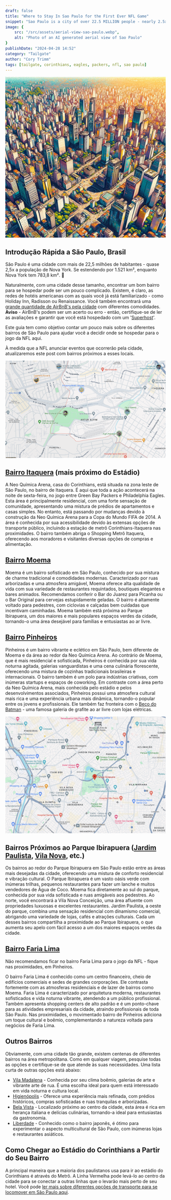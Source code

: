 ```yaml
---
draft: false
title: "Where to Stay In Sao Paulo for the First Ever NFL Game"
snippet: "Sao Paulo is a city of over 22.5 MILLION people - nearly 2.5x the size of New York City. Use our guide to help find a great neighborhood to stay."
image: {
    src: "/src/assets/aerial-view-sao-paulo.webp",
    alt: "Photo of an AI generated aerial view of Sao Paulo"
}
publishDate: "2024-04-28 14:52"
category: "Tailgate"
author: "Cory Trimm"
tags: [tailgate, corinthians, eagles, packers, nfl, sao paulo]
---
```


![Foto aérea de São Paulo gerada por IA](../../assets/aerial-view-sao-paulo.webp)

## Introdução Rápida a São Paulo, Brasil
São Paulo é uma cidade com mais de 22,5 milhões de habitantes - quase 2,5x a população de Nova York. Se estendendo por 1.521 km², enquanto Nova York tem 783,8 km². 🤯

Naturalmente, com uma cidade desse tamanho, encontrar um bom bairro para se hospedar pode ser um pouco complicado. Existem, é claro, as redes de hotéis americanas com as quais você já está familiarizado - como Holiday Inn, Radisson ou Renaissance. Você também encontrará uma [grande quantidade de AirBnB's pela cidade](https://www.airbnb.com/s/Sao-Paulo--Brazil/homes?tab_id=home_tab&refinement_paths%5B%5D=%2Fhomes&flexible_trip_lengths%5B%5D=one_week&monthly_start_date=2024-06-01&monthly_length=3&monthly_end_date=2024-08-01&price_filter_input_type=0&channel=EXPLORE&query=Sao%20Paulo%2C%20Brazil&place_id=ChIJ0WGkg4FEzpQRrlsz_whLqZs&date_picker_type=calendar&source=structured_search_input_header&search_type=filter_change&price_filter_num_nights=5&ne_lat=-23.510494766766186&ne_lng=-46.595548967164746&sw_lat=-23.63166153051278&sw_lng=-46.69877349702497&zoom=12.79479972455441&zoom_level=12&search_by_map=true&checkin=2024-09-05&checkout=2024-09-08) com diferentes comodidades. **Aviso** - AirBnB's podem ser um acerto ou erro - então, certifique-se de ler as avaliações e garantir que você está hospedado com um '[Superhost](https://www.airbnb.com/help/article/828)'.

Este guia tem como objetivo contar um pouco mais sobre os diferentes bairros de São Paulo para ajudar você a decidir onde se hospedar para o jogo da NFL aqui.

À medida que a NFL anunciar eventos que ocorrerão pela cidade, atualizaremos este post com bairros próximos a esses locais.

![captura de tela da vista do mapa de Itaquera](../../assets/itaquera-map-view.png)
## [Bairro Itaquera](https://www.google.com/maps/place/Itaquera,+S%C3%A3o+Paulo+-+State+of+S%C3%A3o+Paulo,+Brazil/@-23.5339784,-46.4716919,13.93z/data=!4m6!3m5!1s0x94ce66b99a42eac7:0x8ed06d80800b0a3c!8m2!3d-23.5374198!4d-46.4536983!16s%2Fm%2F0fq2p7t?entry=ttu) (mais próximo do Estádio)
A Neo Química Arena, casa do Corinthians, está situada na zona leste de São Paulo, no bairro de Itaquera. É aqui que toda a ação acontecerá na noite de sexta-feira, no jogo entre Green Bay Packers e Philadelphia Eagles. Esta área é principalmente residencial, com uma forte sensação de comunidade, apresentando uma mistura de prédios de apartamentos e casas simples. No entanto, está passando por mudanças devido à construção da Neo Química Arena para a Copa do Mundo FIFA de 2014. A área é conhecida por sua acessibilidade devido às extensas opções de transporte público, incluindo a estação de metrô Corinthians-Itaquera nas proximidades. O bairro também abriga o Shopping Metrô Itaquera, oferecendo aos moradores e visitantes diversas opções de compras e alimentação.

## [Bairro Moema](https://www.google.com/maps/place/Moema,+S%C3%A3o+Paulo+-+State+of+S%C3%A3o+Paulo,+Brazil/@-23.6020717,-46.6768876,17z/data=!3m1!4b1!4m6!3m5!1s0x94ce59f8e9ffac95:0xd02a34bc9438ea3b!8m2!3d-23.6020214!4d-46.6721032!16s%2Fg%2F122tz_58?entry=ttu)
Moema é um bairro sofisticado em São Paulo, conhecido por sua mistura de charme tradicional e comodidades modernas. Caracterizado por ruas arborizadas e uma atmosfera amigável, Moema oferece alta qualidade de vida com sua variedade de restaurantes requintados, boutiques elegantes e bares animados. Recomendamos conferir o Bar do Juarez para Picanha ou o Bar Original para cervejas estupidamente geladas. O bairro é altamente voltado para pedestres, com ciclovias e calçadas bem cuidadas que incentivam caminhadas. Moema também está próxima ao Parque Ibirapuera, um dos maiores e mais populares espaços verdes da cidade, tornando-o uma área desejável para famílias e entusiastas ao ar livre.

## [Bairro Pinheiros](https://www.google.com/maps/place/Pinheiros,+S%C3%A3o+Paulo+-+State+of+S%C3%A3o+Paulo,+Brazil/@-23.5620058,-46.6987426,15z/data=!3m1!4b1!4m6!3m5!1s0x94ce5798cb16268f:0xa94014a3e39a3708!8m2!3d-23.5635787!4d-46.6916068!16s%2Fg%2F155ryzty?entry=ttu)
Pinheiros é um bairro vibrante e eclético em São Paulo, bem diferente de Moema e da área ao redor da Neo Química Arena. Ao contrário de Moema, que é mais residencial e sofisticada, Pinheiros é conhecida por sua vida noturna agitada, galerias vanguardistas e uma cena culinária florescente, oferecendo uma mistura de cozinhas tradicionais brasileiras e internacionais. O bairro também é um polo para indústrias criativas, com inúmeras startups e espaços de coworking. Em contraste com a área perto da Neo Química Arena, mais conhecida pelo estádio e pelos desenvolvimentos associados, Pinheiros possui uma atmosfera cultural mais rica e uma experiência urbana mais dinâmica, tornando-o popular entre os jovens e profissionais. Ele também faz fronteira com o [Beco do Batman](https://www.google.com/maps/place/Beco+do+Batman/@-23.5566009,-46.6891539,17z/data=!3m1!4b1!4m6!3m5!1s0x94ce575858b6a5b9:0xc5b1a9636043ff22!8m2!3d-23.5566009!4d-46.686579!16s%2Fg%2F11b6pwftrw?entry=ttu) - uma famosa galeria de grafite ao ar livre com lojas elétricas.

![captura de tela dos bairros próximos ao Parque Ibirapuera](../../assets/ibirapuera-map-view.png)
## Bairros Próximos ao Parque Ibirapuera ([Jardim Paulista](https://www.google.com/maps/place/Jardim+Paulista,+S%C3%A3o+Paulo+-+State+of+S%C3%A3o+Paulo,+Brazil/@-23.5339784,-46.4716919,13.93z/data=!4m6!3m5!1s0x94ce59c2db1faacb:0x186ce70be3f34d44!8m2!3d-23.5739787!4d-46.6606906!16s%2Fg%2F120r00xg?entry=ttu), [Vila Nova](https://www.google.com/maps/place/Vila+Nova+Concei%C3%A7%C3%A3o,+S%C3%A3o+Paulo+-+State+of+S%C3%A3o+Paulo,+Brazil/@-23.5742553,-46.6704143,15z/data=!4m6!3m5!1s0x94ce57575900735f:0xdfe8f65daf38be97!8m2!3d-23.5917828!4d-46.6727333!16s%2Fg%2F121pqdsq?entry=ttu), etc.)
Os bairros ao redor do Parque Ibirapuera em São Paulo estão entre as áreas mais desejadas da cidade, oferecendo uma mistura de conforto residencial e vibração cultural. O Parque Ibirapuera é um vasto oásis verde com inúmeras trilhas, pequenos restaurantes para fazer um lanche e muitos vendedores de Água de Coco. Moema fica diretamente ao sul do parque, conhecida por sua vida sofisticada e ruas amigáveis aos pedestres. Ao norte, você encontrará a Vila Nova Conceição, uma área afluente com propriedades luxuosas e excelentes restaurantes. Jardim Paulista, a oeste do parque, combina uma sensação residencial com dinamismo comercial, abrigando uma variedade de lojas, cafés e atrações culturais. Cada um desses bairros compartilha a proximidade ao Parque Ibirapuera, o que aumenta seu apelo com fácil acesso a um dos maiores espaços verdes da cidade.

## [Bairro Faria Lima](https://www.google.com/maps/place/Av.+Brig.+Faria+Lima,+S%C3%A3o+Paulo+-+SP,+Brazil/@-23.5787618,-46.6897521,15.83z/data=!4m6!3m5!1s0x94ce576d1b6136f3:0xd07acf864bcd7990!8m2!3d-23.5775252!4d-46.6868419!16s%2Fm%2F026wnsp?entry=ttu)
Não recomendamos ficar no bairro Faria Lima para o jogo da NFL - fique nas proximidades, em Pinheiros.

O bairro Faria Lima é conhecido como um centro financeiro, cheio de edifícios comerciais e sedes de grandes corporações. Ele contrasta fortemente com as atmosferas residenciais e de lazer de bairros como Moema. Faria Lima é caracterizado por arquitetura moderna, restaurantes sofisticados e vida noturna vibrante, atendendo a um público profissional. Também apresenta shopping centers de alto padrão e é um ponto-chave para as atividades empresariais da cidade, atraindo profissionais de toda São Paulo. Nas proximidades, o movimentado bairro de Pinheiros adiciona um toque cultural e boêmio, complementando a natureza voltada para negócios de Faria Lima.

## Outros Bairros
Obviamente, com uma cidade tão grande, existem centenas de diferentes bairros na área metropolitana. Como em qualquer viagem, pesquise todas as opções e certifique-se de que atende às suas necessidades. Uma lista curta de outras opções está abaixo:

- [Vila Madalena](https://www.google.com/maps/place/Vila+Madalena,+S%C3%A3o+Paulo+-+State+of+S%C3%A3o+Paulo,+Brazil/@-23.5787618,-46.6897521,15.83z/data=!4m2!3m1!1s0x94ce57be69847fa9:0xd423d197dd9d1e01?entry=ttu) - Conhecida por seu clima boêmio, galerias de arte e vibrante arte de rua. É uma escolha ideal para quem está interessado em vida noturna e cultura local.
- [Higienópolis](https://www.google.com/maps/place/Higien%C3%B3polis,+S%C3%A3o+Paulo+-+State+of+S%C3%A3o+Paulo,+Brazil/@-23.548177,-46.6630061,16z/data=!3m1!4b1!4m6!3m5!1s0x94ce583bf6fab555:0xf467850dd14cd5dd!8m2!3d-23.5457512!4d-46.6599426!16s%2Fg%2F120k19hl?entry=ttu) - Oferece uma experiência mais refinada, com prédios históricos, compras sofisticadas e ruas tranquilas e arborizadas.
- [Bela Vista](https://www.google.com/maps/place/Bela+Vista,+S%C3%A3o+Paulo+-+State+of+S%C3%A3o+Paulo,+Brazil/@-23.5620283,-46.6571093,15z/data=!3m1!4b1!4m6!3m5!1s0x94ce59b756463d61:0x9f3d1e6f7f40964!8m2!3d-23.5554048!4d-46.6456426!16s%2Fg%2F1224122h?entry=ttu) - Localizado próximo ao centro da cidade, esta área é rica em herança italiana e delícias culinárias, tornando-a ideal para entusiastas da gastronomia.
- [Liberdade](https://www.google.com/maps/place/Liberdade,+S%C3%A3o+Paulo+-+State+of+S%C3%A3o+Paulo,+Brazil/@-23.5620283,-46.6571093,15z/data=!4m6!3m5!1s0x94ce59a00cc9896b:0x4d7fa8becba4e40d!8m2!3d-23.5599169!4d-46.6312586!16s%2Fg%2F1233lxsm?entry=ttu) - Conhecido como o bairro japonês, é ótimo para experimentar o aspecto multicultural de São Paulo, com inúmeras lojas e restaurantes asiáticos.

## Como Chegar ao Estádio do Corinthians a Partir do Seu Bairro
A principal maneira que a maioria dos paulistanos usa para ir ao estádio do Corinthians é através do Metrô. A Linha Vermelha pode levá-lo ao centro da cidade para se conectar a outras linhas que o levarão mais perto de seu hotel. Você pode [ler mais sobre diferentes opções de transporte para se locomover em São Paulo aqui](/blog/how-to-get-around-sao-paulo).
